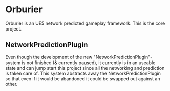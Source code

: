# Orburier
Orburier is an UE5 network predicted gameplay framework. This is the core project.

## NetworkPredictionPlugin
Even though the development of the new "NetworkPredictionPlugin"-system is not finished (& currently paused), it currently is in an useable state and can jump start this project since all the networking and prediction is taken care of. This system abstracts away the NetworkPredictionPlugin so that even if it would be abandoned it could be swapped out against an other.
